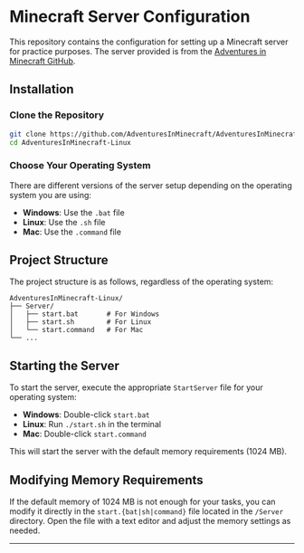
# Minecraft Server Configuration

This repository contains the configuration for setting up a Minecraft server for practice purposes. The server provided is from the [Adventures in Minecraft GitHub](https://github.com/AdventuresInMinecraft/AdventuresInMinecraft-Linux).

## Installation

### Clone the Repository

```bash
git clone https://github.com/AdventuresInMinecraft/AdventuresInMinecraft-Linux.git
cd AdventuresInMinecraft-Linux
```

### Choose Your Operating System

There are different versions of the server setup depending on the operating system you are using:

- **Windows**: Use the `.bat` file
- **Linux**: Use the `.sh` file
- **Mac**: Use the `.command` file

## Project Structure

The project structure is as follows, regardless of the operating system:

```
AdventuresInMinecraft-Linux/
├── Server/
│   ├── start.bat       # For Windows
│   ├── start.sh        # For Linux
│   └── start.command   # For Mac
└── ...
```

## Starting the Server

To start the server, execute the appropriate `StartServer` file for your operating system:

- **Windows**: Double-click `start.bat`
- **Linux**: Run `./start.sh` in the terminal
- **Mac**: Double-click `start.command`

This will start the server with the default memory requirements (1024 MB).

## Modifying Memory Requirements

If the default memory of 1024 MB is not enough for your tasks, you can modify it directly in the `start.{bat|sh|command}` file located in the `/Server` directory. Open the file with a text editor and adjust the memory settings as needed.

---

